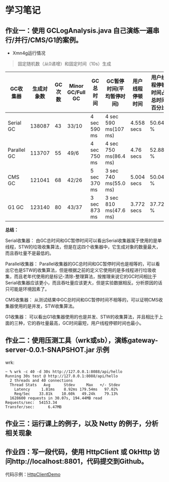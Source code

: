 # 学习笔记

## 作业一：使用 GCLogAnalysis.java 自己演练一遍串行/并行/CMS/G1的案例。

* Xmn4g运行情况


>  固定随机数（从0递增）和固定时间（10s）生成 

|GC收集器|生成对象数|GC次数|Minor GC/Full GC|GC总时间|GC暂停时间(平均暂停时间)|用户线程停顿时间|用户线程停顿时间占总时间百分比|
|--|--|--|--|--|--|--|--|
|Serial GC|138087|43|33/10 |4 sec 590 ms|4 sec 590 ms(107 ms)|4.558 secs|50.646 %|
|Parallel GC|113707|55|49/6 |4 sec 750 ms|4 sec 750 ms(86.4 ms)|4.76 secs|52.888 %|
|CMS GC|121041|68|42/26|5 sec 370 ms|3 sec 740 ms(55.0 ms)|5.004 secs|50.044 %|
|G1 GC|123140|80|43/37|3 sec 873 ms|3 sec 810 ms(47.6 ms)|3.772 secs|37.725 %|

**总结：**

Serial收集器：
由GC总时间和GC暂停时间可以看出Serial收集器属于使用的是单线程，STW的垃圾收集算法，但是在这四个收集器中，它生成对象的数量最大，而且吞吐量不是最低的。

Parallel收集器：
Parallel收集器的GC总时间和GC暂停时间也是相等的，可以看出它也是STW的收集算法，但是根据之前的定义它使用的是多线程进行垃圾收集，而且老年代使用的是标记-清除-整理算法，按推理来说它的GC时间相比于Serial收集器应该更小，而且吞吐量应该更大，但是实验数据相反。分析原因的话只可能是环境因素了。

CMS收集器：
从测试结果中GC总时间和GC暂停时间不相等的，可以证明CMS收集器使用的是并发，STW收集算法。

G1收集器：
可以看出G1收集器使用的也是并发、STW的收集算法，并且相比于上面的三种，它的吞吐量最高，GC时间最短，用户线程停顿时间也最小。

## 作业二：使用压测工具（wrk或sb），演练gateway-server-0.0.1-SNAPSHOT.jar 示例

wrk:

```text
~ % wrk -c 40 -d 30s http://127.0.0.1:8088/api/hello
Running 30s test @ http://127.0.0.1:8088/api/hello
  2 threads and 40 connections
  Thread Stats   Avg      Stdev     Max   +/- Stdev
    Latency     1.81ms    8.92ms 179.54ms   97.02%
    Req/Sec    33.81k    10.60k   49.24k    79.13%
  1628600 requests in 30.07s, 194.44MB read
Requests/sec:  54153.34
Transfer/sec:      6.47MB
```

## 作业三：运行课上的例子，以及 Netty 的例子，分析相关现象

## 作业四：写一段代码，使用 HttpClient 或 OkHttp 访问http://localhost:8801，代码提交到Github。

代码示例：[HttpClientDemo](https://github.com/wkk1994/JAVA-000/blob/main/nio-code/src/main/java/com/wkk/learn/java/nio/HttpClientDemo.java)